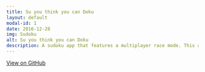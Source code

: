 ```yaml
---
title: Su you think you can Doku
layout: default
modal-id: 1
date: 2016-12-28
img: Sudoku
alt: Su you think you can Doku
description: A sudoku app that features a multiplayer race mode. This app is heavy on logic but also implements Google Play Games Services.
---
```

<div class="center-links">
    <a class="btn btn-md btn-outline github-project-link" href="https://github.com/ScottLindley/Su-you-think-you-can-Doku" target="_blank">
        <i class="fa fa-github"></i>
        <span class="small">View on GitHub</span>
    </a>
</div>

